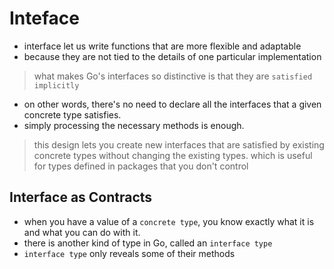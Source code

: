 # Inteface

- interface let us write functions that are more flexible and adaptable
- because they are not tied to the details of one particular implementation

> what makes Go's interfaces so distinctive is that they are `satisfied implicitly`

- on other words, there's no need to declare all the interfaces that a given concrete type satisfies.
- simply processing the necessary methods is enough.

> this design lets you create new interfaces that are satisfied by existing concrete types
> without changing the existing types.
> which is useful for types defined in packages that you don't control

## Interface as Contracts

- when you have a value of a `concrete type`, you know exactly what it is and what you can do with it.
- there is another kind of type in Go, called an `interface type`
- `interface type` only reveals some of their methods
